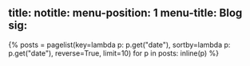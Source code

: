 title:
notitle:
menu-position: 1
menu-title: Blog
sig:
---
{%
posts = pagelist(key=lambda p: p.get("date"), sortby=lambda p: p.get("date"), reverse=True, limit=10)
for p in posts:
	inline(p)
%}

